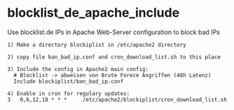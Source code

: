 # blocklist_de_apache_include
Use blocklist.de IPs in Apache Web-Server configuration to block bad IPs 

```
1) Make a directory blockiplist in /etc/apache2 directory

2) copy file ban_bad_ip.conf and cron_download_list.sh to this place

3) Include the config in Apache2 main config:
  # Blocklist -> abweisen von Brute Forece Angriffen (48h Latenz)
  Include blockiplist/ban_bad_ip.conf

4) Enable in cron for regulary updates:
3   0,6,12,18 * * *     /etc/apache2/blockiplist/cron_download_list.sh

```
